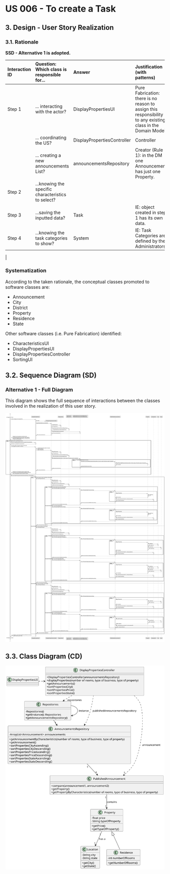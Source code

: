 # US 006 - To create a Task 

## 3. Design - User Story Realization 

### 3.1. Rationale

**SSD - Alternative 1 is adopted.**

| Interaction ID | Question: Which class is responsible for... | Answer                      | Justification (with patterns)                                                                                 |
|:---------------|:--------------------- |:----------------------------|:--------------------------------------------------------------------------------------------------------------|
| Step 1  		     |	... interacting with the actor? | DisplayPropertiesUI         | Pure Fabrication: there is no reason to assign this responsibility to any existing class in the Domain Model. |
| 			  		        |	... coordinating the US? | DisplayPropertiesController | Controller                                                                                                    |
| 			  		        |	... creating a new announcements List? | announcementsRepository           | Creator (Rule 1): in the DM one Announcement has just one Property.                                                         |
| Step 2  		     |	...knowing the specific characteristics to select?						 |                             |                                                                                                               |
| Step 3  		     |	...saving the inputted data? | Task                        | IE: object created in step 1 has its own data.                                                                |
| Step 4  		     |	...knowing the task categories to show? | System                      | IE: Task Categories are defined by the Administrators.                                                        |
| 


### Systematization ##

According to the taken rationale, the conceptual classes promoted to software classes are: 

 * Announcement
 * City
 * District
 * Property
 * Residence
 * State

Other software classes (i.e. Pure Fabrication) identified: 

 * CharacteristicsUI
 * DisplayPropertiesUI
 * DisplayPropertiesController
 * SortingUI


## 3.2. Sequence Diagram (SD)

### Alternative 1 - Full Diagram

This diagram shows the full sequence of interactions between the classes involved in the realization of this user story.

![Sequence Diagram - Full](svg/us001-sequence-diagram-full.svg)

## 3.3. Class Diagram (CD)

![Class Diagram](svg/us001-class-diagram.svg)